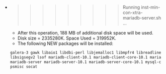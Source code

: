 * >>>>>>>>> Running inst-min-con-xtra-mariadb-server.sh ...
  * After this operation, 188 MB of additional disk space will be used.
  * Disk size = 2335280K. Space Used = 319952K.
  * The following NEW packages will be installed:
  ```bash
  galera-3 gawk libaio1 libdbi-perl libjemalloc1 libmpfr4 libreadline5
  libsigsegv2 lsof mariadb-client-10.1 mariadb-client-core-10.1 mariadb-common
  mariadb-server mariadb-server-10.1 mariadb-server-core-10.1 mysql-common
  psmisc socat
  ```
